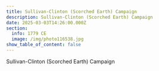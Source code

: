 ```yaml
---
title: Sullivan-Clinton (Scorched Earth) Campaign
description: Sullivan-Clinton (Scorched Earth) Campaign
date: 2025-03-03T14:26:00.000Z
section:
  info: 1779 CE
  image: /img/photo116538.jpg
show_table_of_content: false
---
```

Sullivan-Clinton (Scorched Earth) Campaign
